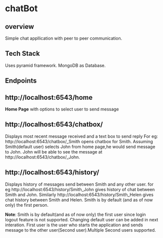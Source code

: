 # chatBot
## overview
Simple chat appllication with peer to peer communication.

## Tech Stack

Uses pyramid framework.
MongoDB as Database.

## Endpoints

## http://localhost:6543/home
__Home Page__ with options to select user to send message

## http://localhost:6543/chatbox/
Displays most recent message received and a text box to send reply
For eg: http://localhost:6543/chatbox/_Smith opens chatbox for Smith. Assuming Smith(default user) selects John from home page,he would send message to John. John will be able to see the message at http://localhost:6543/chatbox/_John.

## http://localhost:6543/history/
Displays history of messages send between Smith and any other user.
for eg http://localhost:6543/history/Smith_John gives history of chat between Smith and John.
Similarly http://localhost:6543/history/Smith_Helen gives chat history between Smith and Helen. Smith is by default (and as of now only) the first person.

__Note__: Smith is by default(and as of now only) the first user since login logout feature is not supported. Changing default user can be added in next interation. First user is the user who starts the application and sends message to the other user(Second user).Multiple Second users supported.

